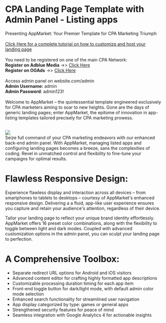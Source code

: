 
# CPA Landing Page Template with Admin Panel - Listing apps

Presenting AppMarket: Your Premier Template for CPA Marketing Triumph 
<br>
<br>
[Click Here for a complete tutorial on how to customize and host your landing page](https://cpazip.com/appmarket)
<br>
<br>
You need to be registered on one of the main CPA Network:
<br>
 **Register on Adblue Media** ->>  [Click Here](https://cpazip.com/aff/cpabuild) 
 <br>
 **Register on OGAds** ->>  [Click Here](https://cpazip.com/aff/ogads) 
<br>
<br>
Access admin panel on website.com/admin
<br>
**Admin Username:** admin
<br>
**Admin Password**: admin123!
<br>
<br>
Welcome to AppMarket – the quintessential template engineered exclusively for CPA marketers aiming to soar to new heights. Gone are the days of generic landing pages; enter AppMarket, the epitome of innovation in app-listing templates tailored precisely for CPA marketing prowess.

<br>


<img src="https://github.com/cpacreators/cpa-app-listing-template/assets/60578014/9bbace5a-1d5d-4730-a5cf-3a477c2689d4"/>
<br>
Seize full command of your CPA marketing endeavors with our enhanced back-end admin panel. With AppMarket, managing listed apps and configuring landing pages becomes a breeze, sans the complexities of coding. Revel in unmatched control and flexibility to fine-tune your campaigns for optimal results.

# Flawless Responsive Design:

Experience flawless display and interaction across all devices – from smartphones to tablets to desktops – courtesy of AppMarket's enhanced responsive design. Delivering a a fluid, app-like user experience ensures you capture and retain your audience's attention, regardless of their device.

Tailor your landing page to reflect your unique brand identity effortlessly. AppMarket offers 16 preset color combinations, along with the flexibility to toggle between light and dark modes. Coupled with advanced customization options in the admin panel, you can sculpt your landing page to perfection.

# A Comprehensive Toolbox:

- Separate redirect URL options for Android and iOS visitors
- Advanced content editor for crafting highly formatted app descriptions
- Customizable processing duration timing for each app item
- Front-end toggle button for dark/light mode, with default admin color mode selection
- Enhanced search functionality for streamlined user navigation
- App display categorized by type: games or general apps
- Strengthened security features for peace of mind
- Seamless integration with Google Analytics 4 for actionable insights
